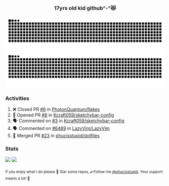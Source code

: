<h3 align="center">17yrs old kid github^-^😻</h3>

![GitHub Contribution Grid Snake (Dark)](https://raw.githubusercontent.com/phucisstupid/phucisstupid/output/catppuccin-mocha.svg#gh-dark-mode-only)
![GitHub Contribution Grid Snake (Light)](https://raw.githubusercontent.com/phucisstupid/phucisstupid/output/github-contribution-grid-snake.svg#gh-light-mode-only)

### Activities

<!--START_SECTION:activity-->
1. ❌ Closed PR [#6](https://github.com/PhotonQuantum/flakes/pull/6) in [PhotonQuantum/flakes](https://github.com/PhotonQuantum/flakes)
2. 💪 Opened PR [#8](https://github.com/Kcraft059/sketchybar-config/pull/8) in [Kcraft059/sketchybar-config](https://github.com/Kcraft059/sketchybar-config)
3. 🗣 Commented on [#3](https://github.com/Kcraft059/sketchybar-config/issues/3#issuecomment-3334895763) in [Kcraft059/sketchybar-config](https://github.com/Kcraft059/sketchybar-config)
4. 🗣 Commented on [#6489](https://github.com/LazyVim/LazyVim/pull/6489#issuecomment-3319055606) in [LazyVim/LazyVim](https://github.com/LazyVim/LazyVim)
5. 🎉 Merged PR [#23](https://github.com/phucisstupid/dotfiles/pull/23) in [phucisstupid/dotfiles](https://github.com/phucisstupid/dotfiles)
<!--END_SECTION:activity-->

### Stats

<div>
  <img width=400 src="https://github-readme-stats.vercel.app/api?username=phucisstupid&show_icons=true&theme=catppuccin_mocha"/>
  <img width=400 src="https://github-readme-stats.vercel.app/api/top-langs?username=phucisstupid&layout=compact&theme=catppuccin_mocha&card_width=395"/>
</div>

<sub>If you enjoy what I do please 🌟 Star some repos, 💕 Follow me [@phucisstupid](https://github.com/phucisstupid). Your support means a lot! 🥰
